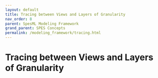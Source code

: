 ```yaml
---
layout: default
title: Tracing between Views and Layers of Granularity
nav_order: 8
parent: SpesML Modeling Framework
grand_parent: SPES Concepts
permalink: /modeling_framework/tracing.html
---
```

# Tracing between Views and Layers of Granularity
